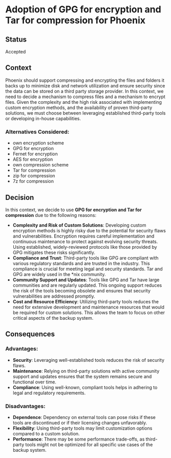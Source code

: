 # Adoption of GPG for encryption and Tar for compression for Phoenix

## Status
Accepted

## Context
Phoenix should support compressing and encrypting the files and folders it backs up to minimize disk and network utilization and ensure security since the data can be stored on a third party storage provider. In this context, we need to decide a mechanism to compress files and a mechanism to encrypt files. Given the complexity and the high risk associated with implementing custom encryption methods, and the availability of proven third-party solutions, we must choose between leveraging established third-party tools or developing in-house capabilities.

### Alternatives Considered:
- own encryption scheme
- GPG for encryption
- Fernet for encryption
- AES for encryption
- own compression scheme
- Tar for compression
- zip for compression
- 7z for compression

## Decision
In this context, we decide to use **GPG for encryption and Tar for compression** due to the following reasons:
- **Complexity and Risk of Custom Solutions**: Developing custom encryption methods is highly risky due to the potential for security flaws and vulnerabilities. Encryption requires careful implementation and continuous maintenance to protect against evolving security threats. Using established, widely-reviewed protocols like those provided by GPG mitigates these risks significantly.
- **Compliance and Trust**: Third-party tools like GPG are compliant with various regulatory standards and are trusted in the industry. This compliance is crucial for meeting legal and security standards. Tar and GPG are widely used in the *nix community.  
- **Community Support and Updates**: Tools like GPG and Tar have large communities and are regularly updated. This ongoing support reduces the risk of the tools becoming obsolete and ensures that security vulnerabilities are addressed promptly.  
- **Cost and Resource Efficiency**: Utilizing third-party tools reduces the need for extensive development and maintenance resources that would be required for custom solutions. This allows the team to focus on other critical aspects of the backup system.


## Consequences
### Advantages:
- **Security**: Leveraging well-established tools reduces the risk of security flaws.  
- **Maintenance**: Relying on third-party solutions with active community support and updates ensures that the system remains secure and functional over time.  
- **Compliance**: Using well-known, compliant tools helps in adhering to legal and regulatory requirements.  

### Disadvantages:
- **Dependence**: Dependency on external tools can pose risks if these tools are discontinued or if their licensing changes unfavorably.
- **Flexibility**: Using third-party tools may limit customization options compared to a custom solution.
- **Performance**: There may be some performance trade-offs, as third-party tools might not be optimized for all specific use cases of the backup system.
